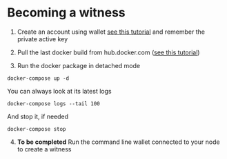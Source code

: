 # Becoming a witness

1. Сreate an account using wallet [see this tutorial]() and remember the private active key

2. Pull the last docker build from hub.docker.com
([see this tutorial](https://github.com/DEIPworld/deip-testnet/docs/blob/master/how-to-run-testnet-node-with-docker.md))

3. Run the docker package in detached mode
```
docker-compose up -d
```
You can always look at its latest logs
```
docker-compose logs --tail 100
```
And stop it, if needed
```
docker-compose stop
```

4. **To be completed** Run the command line wallet connected to your node to create a witness







